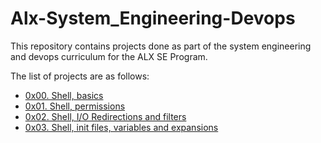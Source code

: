 # Alx-System_Engineering-Devops


This repository contains projects done as part of the system engineering and devops curriculum for the ALX SE Program.

The list of projects are as follows:
* [0x00. Shell, basics](./0x00-shell_basics)
* [0x01. Shell, permissions](./0x01-shell_permissions)
* [0x02. Shell, I/O Redirections and filters](./0x02-shell_redirections)
* [0x03. Shell, init files, variables and expansions](./0x03-shell_variables_expansions)
